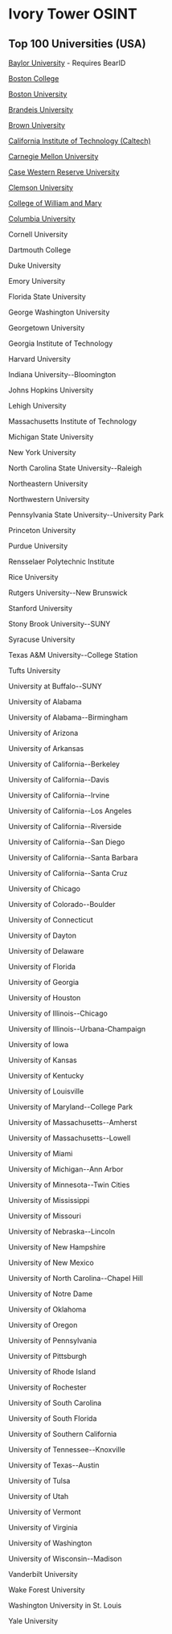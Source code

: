 # Ivory Tower OSINT

## Top 100 Universities (USA)

[Baylor University](https://www1.baylor.edu/directory/) - Requires BearID

[Boston College](https://services.bc.edu/publicdirectorysearch/search!displayInput.action) 

[Boston University](https://www.bu.edu/directory/)

[Brandeis University](https://www.brandeis.edu/directory/search) 

[Brown University](https://directory.brown.edu/)

[California Institute of Technology (Caltech)](https://directory.caltech.edu/)

[Carnegie Mellon University](https://directory.andrew.cmu.edu/)

[Case Western Reserve University](https://webapps.case.edu/directory/)

[Clemson University](https://my.clemson.edu/#/directory)

[College of William and Mary](https://directory.wm.edu/people/)

[Columbia University](https://directory.columbia.edu/people/)

Cornell University

Dartmouth College

Duke University

Emory University

Florida State University

George Washington University

Georgetown University

Georgia Institute of Technology

Harvard University

Indiana University--Bloomington

Johns Hopkins University

Lehigh University

Massachusetts Institute of Technology

Michigan State University

New York University

North Carolina State University--Raleigh

Northeastern University

Northwestern University

Pennsylvania State University--University Park

Princeton University

Purdue University

Rensselaer Polytechnic Institute

Rice University

Rutgers University--New Brunswick

Stanford University

Stony Brook University--SUNY

Syracuse University

Texas A&M University--College Station

Tufts University

University at Buffalo--SUNY

University of Alabama

University of Alabama--Birmingham

University of Arizona

University of Arkansas

University of California--Berkeley

University of California--Davis

University of California--Irvine

University of California--Los Angeles

University of California--Riverside

University of California--San Diego

University of California--Santa Barbara

University of California--Santa Cruz

University of Chicago

University of Colorado--Boulder

University of Connecticut

University of Dayton

University of Delaware

University of Florida

University of Georgia

University of Houston

University of Illinois--Chicago

University of Illinois--Urbana-Champaign

University of Iowa

University of Kansas

University of Kentucky

University of Louisville

University of Maryland--College Park

University of Massachusetts--Amherst

University of Massachusetts--Lowell

University of Miami

University of Michigan--Ann Arbor

University of Minnesota--Twin Cities

University of Mississippi

University of Missouri

University of Nebraska--Lincoln

University of New Hampshire

University of New Mexico

University of North Carolina--Chapel Hill

University of Notre Dame

University of Oklahoma

University of Oregon

University of Pennsylvania

University of Pittsburgh

University of Rhode Island

University of Rochester

University of South Carolina

University of South Florida

University of Southern California

University of Tennessee--Knoxville

University of Texas--Austin

University of Tulsa

University of Utah

University of Vermont

University of Virginia

University of Washington

University of Wisconsin--Madison

Vanderbilt University

Wake Forest University

Washington University in St. Louis

Yale University
